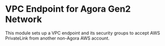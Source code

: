# VPC Endpoint for Agora Gen2 Network

This module sets up a VPC endpoint and its security groups to accept AWS PrivateLink from another non-Agora AWS account.
